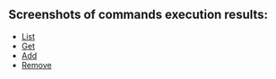 ## Screenshots of commands execution results:

- [List](https://ibb.co/Rj2S1x9)
- [Get](https://ibb.co/crJ8s2j)
- [Add](https://ibb.co/qnD6Mwy)
- [Remove](https://ibb.co/Wxn3y20)
